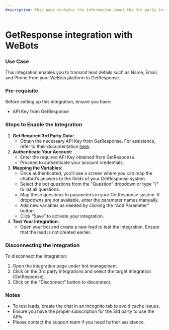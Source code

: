 ```yaml
---
description: This page contains the information about the 3rd party integrations.
---
```


# GetResponse integration with WeBots

### Use Case

This integration enables you to transmit lead details such as Name, Email, and Phone from your WeBots platform to GetResponse.

### Pre-requisite

Before setting up this integration, ensure you have:

* API Key from GetResponse

### Steps to Enable the Integration

1. **Get Required 3rd Party Data:**
   * Obtain the necessary API Key from GetResponse. For assistance, refer to their documentation [here](https://www.getresponse.com/help/where-do-i-find-the-api-key.html).
2. **Authenticate Your Account:**
   * Enter the required API Key obtained from GetResponse.
   * Proceed to authenticate your account credentials.
3. **Mapping the Variables:**
   * Once authenticated, you'll see a screen where you can map the chatbot’s answers to the fields of your GetResponse system.
   * Select the bot questions from the "Question" dropdown or type "/" to list all questions.
   * Map these questions to parameters in your GetResponse system. If dropdowns are not available, enter the parameter names manually.
   * Add new variables as needed by clicking the "Add Parameter" button.
   * Click “Save” to activate your integration.
4. **Test Your Integration:**
   * Open your bot and create a new lead to test the integration. Ensure that the lead is not created earlier.

### Disconnecting the Integration

To disconnect the integration:

1. Open the integration page under bot management.
2. Click on the 3rd party integrations and select the target integration (GetResponse).
3. Click on the “Disconnect” button to disconnect.

### Notes

* To test leads, create the chat in an incognito tab to avoid cache issues.
* Ensure you have the proper subscription for the 3rd party to use the APIs.
* Please contact the support team if you need further assistance.
